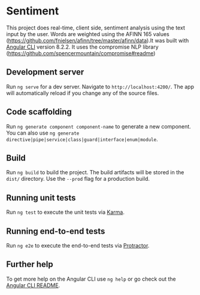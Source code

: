 # Sentiment
This project does real-time, client side, sentiment analysis using the text input by the user. Words are weighted using the AFINN 165 values (https://github.com/fnielsen/afinn/tree/master/afinn/data).It was built with [Angular CLI](https://github.com/angular/angular-cli) version 8.2.2. It uses the compromise NLP library (https://github.com/spencermountain/compromise#readme)

## Development server

Run `ng serve` for a dev server. Navigate to `http://localhost:4200/`. The app will automatically reload if you change any of the source files.

## Code scaffolding

Run `ng generate component component-name` to generate a new component. You can also use `ng generate directive|pipe|service|class|guard|interface|enum|module`.

## Build

Run `ng build` to build the project. The build artifacts will be stored in the `dist/` directory. Use the `--prod` flag for a production build.

## Running unit tests

Run `ng test` to execute the unit tests via [Karma](https://karma-runner.github.io).

## Running end-to-end tests

Run `ng e2e` to execute the end-to-end tests via [Protractor](http://www.protractortest.org/).

## Further help

To get more help on the Angular CLI use `ng help` or go check out the [Angular CLI README](https://github.com/angular/angular-cli/blob/master/README.md).
